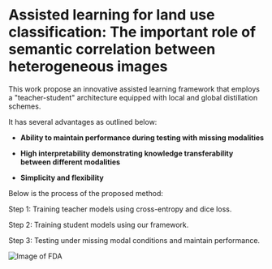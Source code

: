 # Assisted learning for land use classification: The important role of semantic correlation between heterogeneous images

This work propose an innovative assisted learning framework that employs a "teacher-student" architecture equipped with local and global distillation schemes. 

It has several advantages as outlined below:

- **Ability to maintain performance during testing with missing modalities**
  
- **High interpretability demonstrating knowledge transferability between different modalities**
  
- **Simplicity and flexibility**

Below is the process of the proposed method:

Step 1: Training teacher models using cross-entropy and dice loss.

Step 2: Training student models using our framework.

Step 3: Testing under missing modal conditions and maintain performance.

![Image of FDA](https://github.com/WHUlwb/Assisted_learning/blob/main/Graphical_abstract.png)
